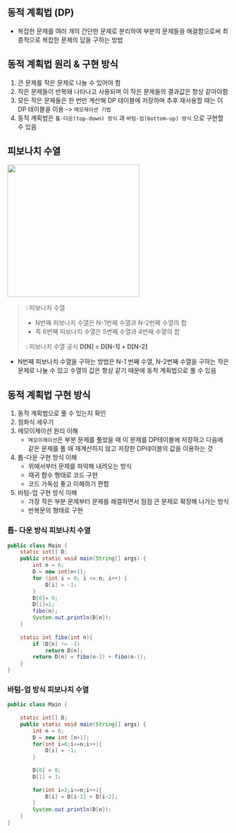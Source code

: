 

## 동적 계획법 (DP)

- 복잡한 문제를 여러 개의 간단한 문제로 분리하여 부분의 문제들을 해결함으로써 최종적으로 복잡한 문제의 답을 구하는 방법

## 동적 계획법 원리 & 구현 방식
1. 큰 문제를 작은 문제로 나눌 수 있어야 함    
2. 작은 문제들이 반복돼 나타나고 사용되며 이 작은 문제들의 결과값은 항상 같아야함  
3. 모든 작은 문제들은 한 번만 계산해 DP 테이블에 저장하며 추후 재사용할 때는 이 DP 테이블을 이용 -> `메모제이션 기법`
4. 동적 계획법은 `톱-다운(top-down) 방식` 과 `바텀-업(bottom-up) 방식` 으로 구현할 수 있음



## 피보나치 수열

<img src="https://images.velog.io/images/southbig89/post/c491ec81-09a2-47c8-a810-54e85f19d2dc/%E1%84%89%E1%85%B3%E1%84%8F%E1%85%B3%E1%84%85%E1%85%B5%E1%86%AB%E1%84%89%E1%85%A3%E1%86%BA%202021-08-25%20%E1%84%8B%E1%85%A9%E1%84%92%E1%85%AE%204.14.12.png" width="300">

> 💡피보나치 수열  
> - N번째 피보나치 수열은 N-1번째 수열과 N-2번째 수열의 합  
> - 즉 6번째 피보나치 수열은 5번째 수열과 4번째 수열의 합  
>
> 💡피보나치 수열 공식
> **D[N] = D[N-1] + D[N-2]**

- N번째 피보나치 수열을 구하는 방법은 N-1 번째 수열, N-2번째 수열을 구하는 작은 문제로 나눌 수 있고 수열의 값은 항상 같기 때문에 동적 계획법으로 풀 수 있음

## 동적 계획법 구현 방식
1. 동적 계획법으로 풀 수 있는지 확인
2. 점화식 세우기
3. 메모이제이션 원리 이해
	- `메모이제이션`은 부분 문제를 풀었을 때 이 문제를 DP테이블에 저장하고 다음에 같은 문제를 풀 때 재계산하지 않고 저장한 DP테이블의 값을 이용하는 것
4. 톱-다운 구현 방식 이해
	- 위에서부터 문제를 파악해 내려오는 방식
	- 재귀 함수 형태로 코드 구현
	- 코드 가독성 좋고 이해하기 편함
5. 바텀-업 구현 방식 이해
	- 가장 작은 부분 문제부터 문제를 해결하면서 점점 큰 문제로 확장해 나가는 방식
	- 반복문의 형태로 구현


### 톱- 다운 방식 피보나치 수열  

```java
public class Main {  
    static int[] D;  
    public static void main(String[] args) {  
        int n = 6;  
        D = new int[n+1];  
        for (int i = 0; i <= n; i++) {  
            D[i] = -1;  
        }  
        D[0]= 0;  
        D[1]=1;  
        fibo(n);  
        System.out.println(D[n]);  
    }  
  
    static int fibo(int n){  
        if (D[n] != -1)  
            return D[n];  
        return D[n] = fibo(n-2) + fibo(n-1);  
    }  
}
```

### 바텀-업 방식 피보나치 수열  
```java
public class Main {  
  
    static int[] D;  
    public static void main(String[] args) {  
        int n = 6;  
        D = new int [n+1];  
        for(int i=0;i<=n;i++){  
            D[i] = -1;  
        }  
  
        D[0] = 0;  
        D[1] = 1;  
  
        for(int i=2;i<=n;i++){  
            D[i] = D[i-1] + D[i-2];  
        }  
        System.out.println(D[n]);  
    }  
}
```



